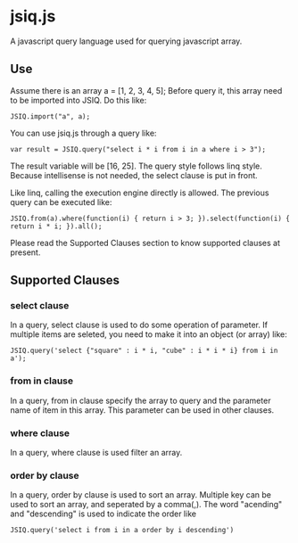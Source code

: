 jsiq.js
=======

  A javascript query language used for querying javascript array.

Use
-------

  Assume there is an array a = [1, 2, 3, 4, 5];
  Before query it, this array need to be imported into JSIQ. Do this like:
  
    JSIQ.import("a", a);

  You can use jsiq.js through a query like:
  
    var result = JSIQ.query("select i * i from i in a where i > 3");
  
  The result variable will be [16, 25].
  The query style follows linq style. Because intellisense is not needed, the select clause is put in front.

  Like linq, calling the execution engine directly is allowed. The previous query can be executed like:
  
    JSIQ.from(a).where(function(i) { return i > 3; }).select(function(i) { return i * i; }).all();

  Please read the Supported Clauses section to know supported clauses at present.

Supported Clauses
-----------------

### select clause
  In a query, select clause is used to do some operation of parameter.
  If multiple items are seleted, you need to make it into an object (or array) like:
  
    JSIQ.query('select {"square" : i * i, "cube" : i * i * i} from i in a');

### from in clause
  In a query, from in clause specify the array to query and the parameter name of item in this array.
  This parameter can be used in other clauses.

### where clause
  In a query, where clause is used filter an array.

### order by clause 
  In a query, order by clause is used to sort an array.
  Multiple key can be used to sort an array, and seperated by a comma(,).
  The word "acending" and "descending" is used to indicate the order like
  
    JSIQ.query('select i from i in a order by i descending')

